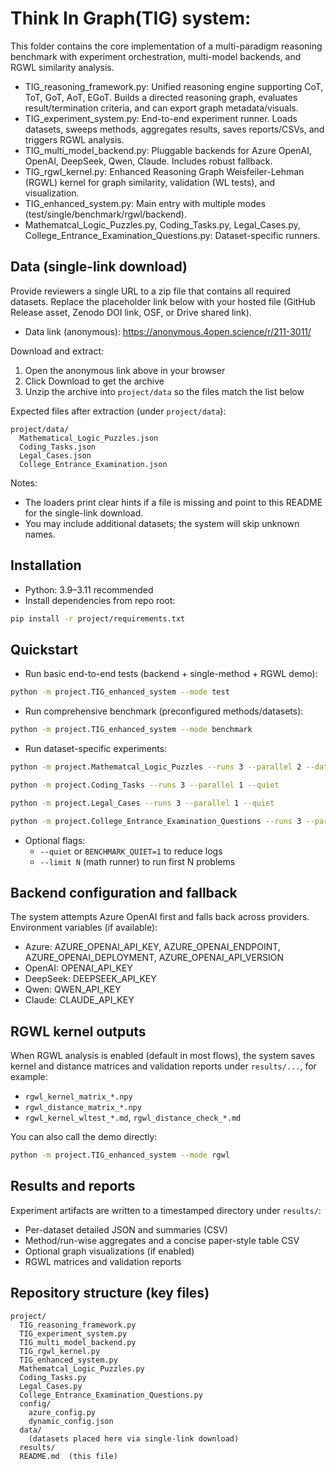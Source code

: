 # Think In Graph(TIG) system: 

This folder contains the core implementation of a multi-paradigm reasoning benchmark with experiment orchestration, multi-model backends, and RGWL similarity analysis.

- TIG_reasoning_framework.py: Unified reasoning engine supporting CoT, ToT, GoT, AoT, EGoT. Builds a directed reasoning graph, evaluates result/termination criteria, and can export graph metadata/visuals.
- TIG_experiment_system.py: End-to-end experiment runner. Loads datasets, sweeps methods, aggregates results, saves reports/CSVs, and triggers RGWL analysis.
- TIG_multi_model_backend.py: Pluggable backends for Azure OpenAI, OpenAI, DeepSeek, Qwen, Claude. Includes robust fallback.
- TIG_rgwl_kernel.py: Enhanced Reasoning Graph Weisfeiler-Lehman (RGWL) kernel for graph similarity, validation (WL tests), and visualization.
- TIG_enhanced_system.py: Main entry with multiple modes (test/single/benchmark/rgwl/backend).
- Mathematcal_Logic_Puzzles.py, Coding_Tasks.py, Legal_Cases.py, College_Entrance_Examination_Questions.py: Dataset-specific runners.

## Data (single-link download)

Provide reviewers a single URL to a zip file that contains all required datasets. Replace the placeholder link below with your hosted file (GitHub Release asset, Zenodo DOI link, OSF, or Drive shared link).

- Data link (anonymous): https://anonymous.4open.science/r/211-3011/

Download and extract:

1) Open the anonymous link above in your browser
2) Click Download to get the archive
3) Unzip the archive into `project/data` so the files match the list below

Expected files after extraction (under `project/data`):

```text
project/data/
  Mathematical_Logic_Puzzles.json
  Coding_Tasks.json
  Legal_Cases.json
  College_Entrance_Examination.json
```

Notes:
- The loaders print clear hints if a file is missing and point to this README for the single-link download.
- You may include additional datasets; the system will skip unknown names.

## Installation

- Python: 3.9–3.11 recommended
- Install dependencies from repo root:

```bash
pip install -r project/requirements.txt
```

## Quickstart

- Run basic end-to-end tests (backend + single-method + RGWL demo):

```bash
python -m project.TIG_enhanced_system --mode test
```

- Run comprehensive benchmark (preconfigured methods/datasets):

```bash
python -m project.TIG_enhanced_system --mode benchmark
```

- Run dataset-specific experiments:

```bash
python -m project.Mathematcal_Logic_Puzzles --runs 3 --parallel 2 --dataset 24point

python -m project.Coding_Tasks --runs 3 --parallel 1 --quiet

python -m project.Legal_Cases --runs 3 --parallel 1 --quiet

python -m project.College_Entrance_Examination_Questions --runs 3 --parallel 1 --quiet
```

- Optional flags:
  - `--quiet` or `BENCHMARK_QUIET=1` to reduce logs
  - `--limit N` (math runner) to run first N problems

## Backend configuration and fallback

The system attempts Azure OpenAI first and falls back across providers. Environment variables (if available):

- Azure: AZURE_OPENAI_API_KEY, AZURE_OPENAI_ENDPOINT, AZURE_OPENAI_DEPLOYMENT, AZURE_OPENAI_API_VERSION
- OpenAI: OPENAI_API_KEY
- DeepSeek: DEEPSEEK_API_KEY
- Qwen: QWEN_API_KEY
- Claude: CLAUDE_API_KEY

## RGWL kernel outputs

When RGWL analysis is enabled (default in most flows), the system saves kernel and distance matrices and validation reports under `results/...`, for example:

- `rgwl_kernel_matrix_*.npy`
- `rgwl_distance_matrix_*.npy`
- `rgwl_kernel_wltest_*.md`, `rgwl_distance_check_*.md`

You can also call the demo directly:

```bash
python -m project.TIG_enhanced_system --mode rgwl
```

## Results and reports

Experiment artifacts are written to a timestamped directory under `results/`:

- Per-dataset detailed JSON and summaries (CSV)
- Method/run-wise aggregates and a concise paper-style table CSV
- Optional graph visualizations (if enabled)
- RGWL matrices and validation reports

## Repository structure (key files)

```text
project/
  TIG_reasoning_framework.py
  TIG_experiment_system.py
  TIG_multi_model_backend.py
  TIG_rgwl_kernel.py
  TIG_enhanced_system.py
  Mathematcal_Logic_Puzzles.py
  Coding_Tasks.py
  Legal_Cases.py
  College_Entrance_Examination_Questions.py
  config/
    azure_config.py
    dynamic_config.json
  data/
    (datasets placed here via single-link download)
  results/
  README.md  (this file)
```

